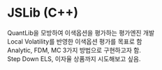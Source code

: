 # JSLib (C++)
QuantLib을 모방하여 이색옵션을 평가하는 평가엔진 개발  
Local Volatility를 반영한 이색옵션 평가를 목표로 함  
Analytic, FDM, MC 3가지 방법으로 구현하고자 함.  
Step Down ELS, 이자율 상품까지 시도해보고 싶음.  
